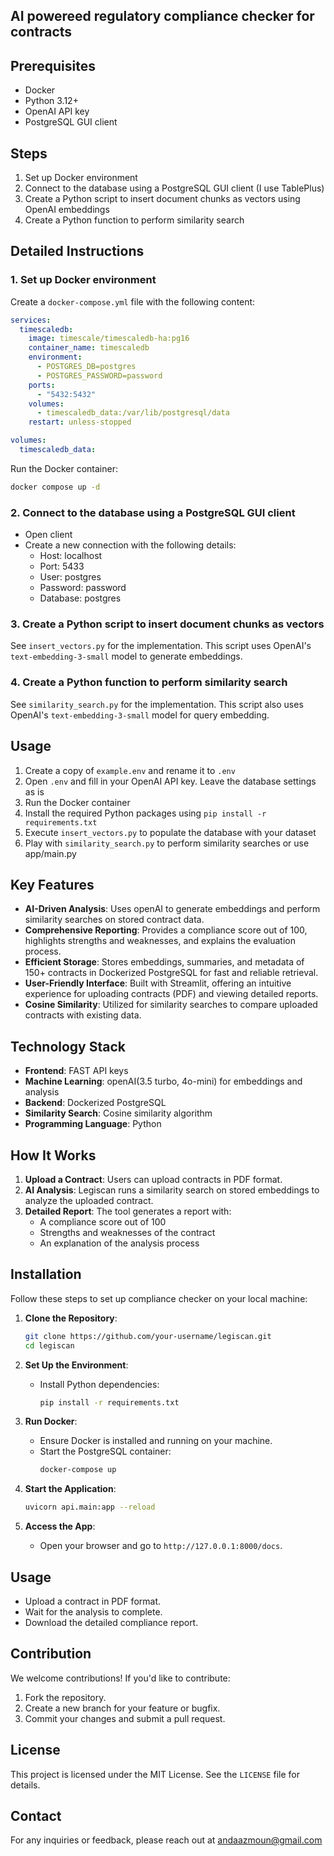 
## AI powereed regulatory compliance checker for contracts

## Prerequisites

- Docker
- Python 3.12+
- OpenAI API key
- PostgreSQL GUI client

## Steps

1. Set up Docker environment
2. Connect to the database using a PostgreSQL GUI client (I use TablePlus)
3. Create a Python script to insert document chunks as vectors using OpenAI embeddings
4. Create a Python function to perform similarity search

## Detailed Instructions

### 1. Set up Docker environment

Create a `docker-compose.yml` file with the following content:

```yaml
services:
  timescaledb:
    image: timescale/timescaledb-ha:pg16
    container_name: timescaledb
    environment:
      - POSTGRES_DB=postgres
      - POSTGRES_PASSWORD=password
    ports:
      - "5432:5432"
    volumes:
      - timescaledb_data:/var/lib/postgresql/data
    restart: unless-stopped

volumes:
  timescaledb_data:
```

Run the Docker container:

```bash
docker compose up -d
```

### 2. Connect to the database using a PostgreSQL GUI client

- Open client
- Create a new connection with the following details:
  - Host: localhost
  - Port: 5433
  - User: postgres
  - Password: password
  - Database: postgres

### 3. Create a Python script to insert document chunks as vectors

See `insert_vectors.py` for the implementation. This script uses OpenAI's `text-embedding-3-small` model to generate embeddings.

### 4. Create a Python function to perform similarity search

See `similarity_search.py` for the implementation. This script also uses OpenAI's `text-embedding-3-small` model for query embedding.

## Usage

1. Create a copy of `example.env` and rename it to `.env`
2. Open `.env` and fill in your OpenAI API key. Leave the database settings as is
3. Run the Docker container
4. Install the required Python packages using `pip install -r requirements.txt`
5. Execute `insert_vectors.py` to populate the database with your dataset
6. Play with `similarity_search.py` to perform similarity searches or use app/main.py


## Key Features

- **AI-Driven Analysis**: Uses openAI to generate embeddings and perform similarity searches on stored contract data.
- **Comprehensive Reporting**: Provides a compliance score out of 100, highlights strengths and weaknesses, and explains the evaluation process.
- **Efficient Storage**: Stores embeddings, summaries, and metadata of 150+ contracts in Dockerized PostgreSQL for fast and reliable retrieval.
- **User-Friendly Interface**: Built with Streamlit, offering an intuitive experience for uploading contracts (PDF) and viewing detailed reports.
- **Cosine Similarity**: Utilized for similarity searches to compare uploaded contracts with existing data.

## Technology Stack

- **Frontend**: FAST API keys
- **Machine Learning**: openAI(3.5 turbo, 4o-mini) for embeddings and analysis
- **Backend**: Dockerized PostgreSQL
- **Similarity Search**: Cosine similarity algorithm
- **Programming Language**: Python

## How It Works

1. **Upload a Contract**: Users can upload contracts in PDF format.
2. **AI Analysis**: Legiscan runs a similarity search on stored embeddings to analyze the uploaded contract.
3. **Detailed Report**: The tool generates a report with:
   - A compliance score out of 100
   - Strengths and weaknesses of the contract
   - An explanation of the analysis process

## Installation

Follow these steps to set up compliance checker on your local machine:

1. **Clone the Repository**:
   ```bash
   git clone https://github.com/your-username/legiscan.git
   cd legiscan
   ```

2. **Set Up the Environment**:
   - Install Python dependencies:
     ```bash
     pip install -r requirements.txt
     ```

3. **Run Docker**:
   - Ensure Docker is installed and running on your machine.
   - Start the PostgreSQL container:
     ```bash
     docker-compose up
     ```

4. **Start the Application**:
   ```bash
   uvicorn api.main:app --reload
   ```

5. **Access the App**:
   - Open your browser and go to `http://127.0.0.1:8000/docs`.

## Usage

- Upload a contract in PDF format.
- Wait for the analysis to complete.
- Download the detailed compliance report.

## Contribution

We welcome contributions! If you'd like to contribute:

1. Fork the repository.
2. Create a new branch for your feature or bugfix.
3. Commit your changes and submit a pull request.

## License

This project is licensed under the MIT License. See the `LICENSE` file for details.

## Contact

For any inquiries or feedback, please reach out at andaazmoun@gmail.com
